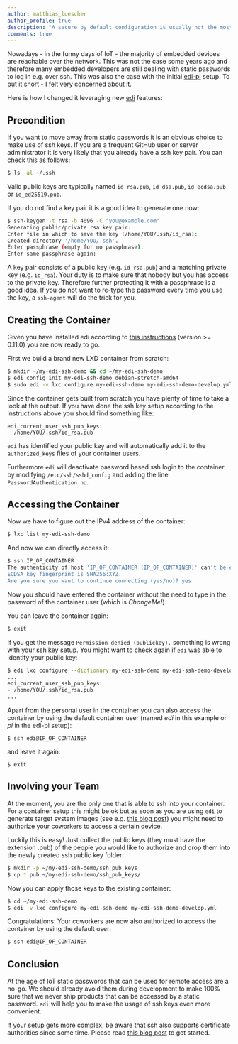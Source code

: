 ```yaml
---
author: matthias_luescher
author_profile: true
description: "A secure by default configuration is usually not the most user friendly setup. In this blog post I will show how edi does setup ssh with above average security settings and still remains user friendly."
comments: true
---
```


Nowadays - in the funny days of IoT - the majority of embedded devices are reachable
over the network. This was not the case some years ago and therefore many embedded
developers are still dealing with static passwords to log in e.g. over ssh. This
was also the case with the initial [edi-pi](https://github.com/lueschem/edi-pi)
setup. To put it short - I felt very concerned about it.

Here is how I changed it leveraging new [edi](https://www.get-edi.io) features:

## Precondition

If you want to move away from static passwords it is an obvious choice to make use of
ssh keys. If you are a frequent GitHub user or server administrator it is very
likely that you already have a ssh key pair. You can check this as follows:


``` bash
$ ls -al ~/.ssh
```

Valid public keys are typically named `id_rsa.pub`, `id_dsa.pub`, `id_ecdsa.pub`
or `id_ed25519.pub`.

If you do not find a key pair it is a good idea to generate one now: 

``` bash
$ ssh-keygen -t rsa -b 4096 -C "you@example.com"
Generating public/private rsa key pair.
Enter file in which to save the key (/home/YOU/.ssh/id_rsa):
Created directory '/home/YOU/.ssh'.
Enter passphrase (empty for no passphrase):
Enter same passphrase again:
```

A key pair consists of a public key (e.g. `id_rsa.pub`) and a matching private key
(e.g. `id_rsa`). Your duty is to make sure that nobody but you has access to the
private key. Therefore further protecting it with a passphrase is a good idea.
If you do not want to re-type the password every time you use the key, a `ssh-agent`
will do the trick for you.

## Creating the Container

Given you have installed edi according to
[this instructions](https://docs.get-edi.io/en/latest/getting_started.html)
(version >= 0.11.0) you are now ready to go.

First we build a brand new LXD container from scratch:

``` bash
$ mkdir ~/my-edi-ssh-demo && cd ~/my-edi-ssh-demo
$ edi config init my-edi-ssh-demo debian-stretch-amd64
$ sudo edi -v lxc configure my-edi-ssh-demo my-edi-ssh-demo-develop.yml
```

Since the container gets built from scratch you have plenty of time to take a
look at the output. If you have done the ssh key setup according to the instructions
above you should find something like:

```
edi_current_user_ssh_pub_keys:
- /home/YOU/.ssh/id_rsa.pub
```

`edi` has identified your public key and will automatically add it to the
`authorized_keys` files of your container users.

Furthermore `edi` will deactivate password based ssh login to the container by
modifying `/etc/ssh/sshd_config` and adding the line `PasswordAuthentication no`.

## Accessing the Container

Now we have to figure out the IPv4 address of the container:

``` bash
$ lxc list my-edi-ssh-demo
```

And now we can directly access it:

``` bash
$ ssh IP_OF_CONTAINER
The authenticity of host 'IP_OF_CONTAINER (IP_OF_CONTAINER)' can't be established.
ECDSA key fingerprint is SHA256:XYZ.
Are you sure you want to continue connecting (yes/no)? yes
```

Now you should have entered the container without the need to type in the password
of the container user (which is _ChangeMe!_).

You can leave the container again:

``` bash
$ exit
```

If you get the message `Permission denied (publickey).` something is wrong with
your ssh key setup. You might want to check again if `edi` was able to identify
your public key:

``` bash
$ edi lxc configure --dictionary my-edi-ssh-demo my-edi-ssh-demo-develop.yml 
...
edi_current_user_ssh_pub_keys:
- /home/YOU/.ssh/id_rsa.pub
...
```

Apart from the personal user in the container you can also access the container
by using the default container user (named _edi_ in this example or _pi_ in the
edi-pi setup):

```
$ ssh edi@IP_OF_CONTAINER
```

and leave it again:

```
$ exit
```

## Involving your Team

At the moment, you are the only one that is able to ssh into your container. For
a container setup this might be ok but as soon as you are using `edi` to generate
target system images (see e.g.
[this blog post](/A-new-Approach-to-Operating-System-Image-Generation/)) you might
need to authorize your coworkers to access a certain device.

Luckily this is easy! Just collect the public keys (they must have the
extension .pub) of the people you would like to authorize and drop them into
the newly created ssh public key folder:

``` bash
$ mkdir -p ~/my-edi-ssh-demo/ssh_pub_keys
$ cp *.pub ~/my-edi-ssh-demo/ssh_pub_keys/
```

Now you can apply those keys to the existing container:

``` bash
$ cd ~/my-edi-ssh-demo
$ edi -v lxc configure my-edi-ssh-demo my-edi-ssh-demo-develop.yml
```

Congratulations: Your coworkers are now also authorized to access the container
by using the default user:

``` bash
$ ssh edi@IP_OF_CONTAINER
```

## Conclusion

At the age of IoT static passwords that can be used for remote access are a no-go.
We should already avoid them during development to make 100% sure that we never
ship products that can be accessed by a static password. `edi` will help you
to make the usage of ssh keys even more convenient.

If your setup gets more complex, be aware that ssh also supports certificate
authorities since some time. Please read
[this blog post](https://framkant.org/2016/10/setting-up-a-ssh-certificate-authority-ca/)
to get started.
